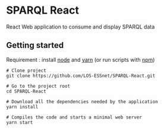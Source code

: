# SPARQL React

React Web application to consume and display SPARQL data

## Getting started

Requirement : install [node](https://nodejs.org/en/) and [yarn](https://yarnpkg.com/lang/en/) (or run scripts with [npm](https://www.npmjs.com/))

```
# Clone project
git clone https://github.com/LOS-ESSnet/SPARQL-React.git

# Go to the project root
cd SPARQL-React

# Download all the dependencies needed by the application
yarn install

# Compiles the code and starts a minimal web server
yarn start
```
